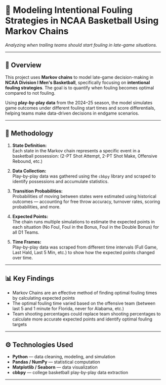 # 🏀 Modeling Intentional Fouling Strategies in NCAA Basketball Using Markov Chains

_Analyzing when trailing teams should start fouling in late-game situations._

---

## 📖 Overview
This project uses **Markov chains** to model late-game decision-making in **NCAA Division I Men's Basketball**, specifically focusing on **intentional fouling strategies**. The goal is to quantify when fouling becomes optimal compared to not fouling.

Using **play-by-play data** from the 2024–25 season, the model simulates game outcomes under different fouling start times and score differentials, helping teams make data-driven decisions in endgame scenarios.

---

## 🧠 Methodology
1. **State Definition:**  
   Each state in the Markov chain represents a specific event in a basketball possession:  (2-PT Shot Attempt, 2-PT Shot Make, Offensive Rebound, etc.)

2. **Data Collection:**  
   Play-by-play data was gathered using the `cbbpy` library and scraped to identify possessions and accumulate statistics.

3. **Transition Probabilities:**  
   Probabilities of moving between states were estimated using historical outcomes — accounting for free throw accuracy, turnover rates, scoring probabilities, and more.

4. **Expected Points:**  
   The chain runs multiple simulations to estimate the expected points in each situation (No Foul, Foul in the Bonus, Foul in the Double Bonus) for all D1 Teams.

5. **Time Frames:**  
   Play-by-play data was scraped from different time intervals (Full Game, Last Hald, Last 5 Min, etc.) to show how the expected points changed over time.
---

## 📊 Key Findings
- Markov Chains are an effective method of finding optimal fouling times by calculating expected points  
- The optimal fouling time varied based on the offensive team (between last 5 and 1 minute for Florida, never for Alabama, etc.)  
- Team shooting percentages could replace team shooting percentages to calculate more accurate expected points and identify optimal fouling targets

---

## ⚙️ Technologies Used
- **Python** — data cleaning, modeling, and simulation  
- **Pandas / NumPy** — statistical computation  
- **Matplotlib / Seaborn** — data visualization  
- **cbbpy** — college basketball play-by-play data extraction  

---
